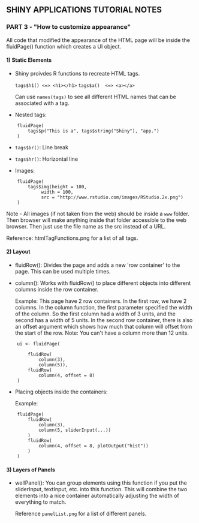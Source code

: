 ## SHINY APPLICATIONS TUTORIAL NOTES
### PART 3 - "How to customize appearance"

All code that modified the appearance of the HTML page will be inside the fluidPage() function which creates a UI object.

#### 1) Static Elements

- Shiny proivdes R functions to recreate HTML tags.

	`tags$h1() <=> <h1></h1>`
	`tags$a()  <=> <a></a>`

	Can use `names(tags)` to see all different HTML names that can be associated with a tag.

- Nested tags:
```
	fluidPage(
		tags$p("This is a", tags$string("Shiny"), "app.")
	)
```
- `tags$br()`: Line break
- `tags$hr()`: Horizontal line

- Images:
```
	fluidPage(
		tags$img(height = 100,
			 width = 100,
			 src = "http://www.rstudio.com/images/RStudio.2x.png")
	)
```
Note - All images (if not taken from the web) should be inside a `www` folder. Then browser will make anything inside that folder accessible to the web browser. Then just use the file name as the src instead of a URL.

Reference: htmlTagFunctions.png for a list of all tags.

#### 2) Layout

- fluidRow(): Divides the page and adds a new 'row container' to the page. This can be used multiple times.
- column():   Works with fluidRow() to place different objects into different columns inside the row container.

	Example: This page have 2 row containers. In the first row, we have 2 columns. In the column function, the first parameter
		 specified the width of the column. So the first column had a width of 3 units, and the second has a width of 5 units.
		 In the second row container, there is also an offset argument which shows how much that column will offset from the
		 start of the row.
	Note: You can't have a column more than 12 units.	
```
	ui <- fluidPage(
		
		fluidRow(
			column(3),
			column(5)),
		fluidRow(
			column(4, offset = 8)
	)
```
- Placing objects inside the containers:

	Example:
```
	fluidPage(
		fluidRow(
			column(3),
			column(5, sliderInput(...))
		)
		fluidRow(
			column(4, offset = 8, plotOutput("hist"))
		)
	)
```


#### 3) Layers of Panels

- wellPanel(): You can group elements using this function if you put the sliderInput, textInput, etc. into this function. This will combine
	the two elements into a nice container automatically adjusting the width of everything to match.

	Reference `panelList.png` for a list of different panels.

